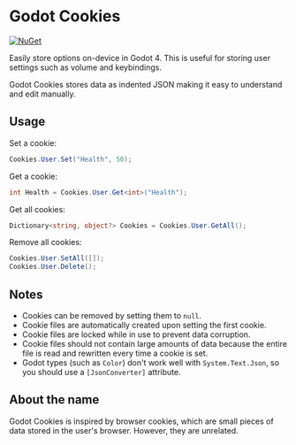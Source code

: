 # Godot Cookies

[![NuGet](https://img.shields.io/nuget/v/GodotCookies.svg)](https://www.nuget.org/packages/GodotCookies)

Easily store options on-device in Godot 4. This is useful for storing user settings such as volume and keybindings.

Godot Cookies stores data as indented JSON making it easy to understand and edit manually.

## Usage

Set a cookie:
```cs
Cookies.User.Set("Health", 50);
```

Get a cookie:
```cs
int Health = Cookies.User.Get<int>("Health");
```

Get all cookies:
```cs
Dictionary<string, object?> Cookies = Cookies.User.GetAll();
```

Remove all cookies:
```cs
Cookies.User.SetAll([]);
Cookies.User.Delete();
```

## Notes

- Cookies can be removed by setting them to `null`.
- Cookie files are automatically created upon setting the first cookie.
- Cookie files are locked while in use to prevent data corruption.
- Cookie files should not contain large amounts of data because the entire file is read and rewritten every time a cookie is set.
- Godot types (such as `Color`) don't work well with `System.Text.Json`, so you should use a `[JsonConverter]` attribute.

## About the name

Godot Cookies is inspired by browser cookies, which are small pieces of data stored in the user's browser.
However, they are unrelated.